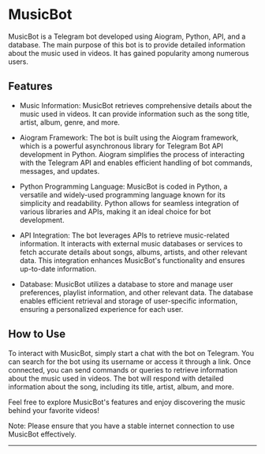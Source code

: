 # MusicBot

MusicBot is a Telegram bot developed using Aiogram, Python, API, and a database. The main purpose of this bot is to provide detailed information about the music used in videos. It has gained popularity among numerous users.

## Features

- Music Information: MusicBot retrieves comprehensive details about the music used in videos. It can provide information such as the song title, artist, album, genre, and more.

- Aiogram Framework: The bot is built using the Aiogram framework, which is a powerful asynchronous library for Telegram Bot API development in Python. Aiogram simplifies the process of interacting with the Telegram API and enables efficient handling of bot commands, messages, and updates.

- Python Programming Language: MusicBot is coded in Python, a versatile and widely-used programming language known for its simplicity and readability. Python allows for seamless integration of various libraries and APIs, making it an ideal choice for bot development.

- API Integration: The bot leverages APIs to retrieve music-related information. It interacts with external music databases or services to fetch accurate details about songs, albums, artists, and other relevant data. This integration enhances MusicBot's functionality and ensures up-to-date information.

- Database: MusicBot utilizes a database to store and manage user preferences, playlist information, and other relevant data. The database enables efficient retrieval and storage of user-specific information, ensuring a personalized experience for each user.

## How to Use

To interact with MusicBot, simply start a chat with the bot on Telegram. You can search for the bot using its username or access it through a link. Once connected, you can send commands or queries to retrieve information about the music used in videos. The bot will respond with detailed information about the song, including its title, artist, album, and more.

Feel free to explore MusicBot's features and enjoy discovering the music behind your favorite videos!

Note: Please ensure that you have a stable internet connection to use MusicBot effectively.


---
